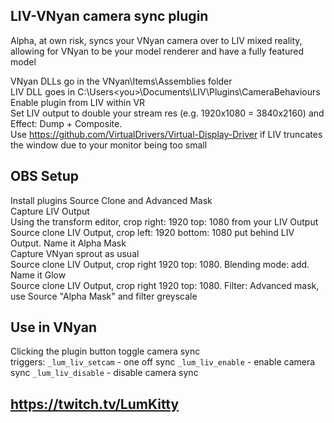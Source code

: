 ## LIV-VNyan camera sync plugin

Alpha, at own risk, syncs your VNyan camera over to LIV mixed reality, allowing for VNyan to be your model renderer and have a fully featured model

VNyan DLLs go in the VNyan\Items\Assemblies folder  
LIV DLL goes in C:\Users\<you>\Documents\LIV\Plugins\CameraBehaviours  
Enable plugin from LIV within VR  
Set LIV output to double your stream res (e.g. 1920x1080 = 3840x2160) and Effect: Dump + Composite.  
Use https://github.com/VirtualDrivers/Virtual-Display-Driver if LIV truncates the window due to your monitor being too small

## OBS Setup
Install plugins Source Clone and Advanced Mask  
Capture LIV Output  
Using the transform editor, crop right: 1920 top: 1080 from your LIV Output  
Source clone LIV Output, crop left: 1920 bottom: 1080 put behind LIV Output. Name it Alpha Mask  
Capture VNyan sprout as usual  
Source clone LIV Output, crop right 1920 top: 1080. Blending mode: add. Name it Glow  
Source clone LIV Output, crop right 1920 top: 1080. Filter: Advanced mask, use Source "Alpha Mask" and filter greyscale  

## Use in VNyan
Clicking the plugin button toggle camera sync  
triggers:
```_lum_liv_setcam``` - one off sync
```_lum_liv_enable``` - enable camera sync
```_lum_liv_disable``` - disable camera sync

## https://twitch.tv/LumKitty

